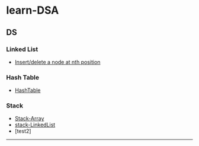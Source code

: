 # learn-DSA

## DS
### Linked List
* [Insert/delete a node at nth position](https://github.com/csk1116/learn-DS-ALGO/blob/main/linked-list-insert-delete.cpp)

### Hash Table
* [HashTable](https://github.com/csk1116/learn-DS-ALGO/blob/main/HashTables/HashTable.cpp)
  
### Stack
* [Stack-Array](Stack/Stack-ArrayBased.cpp)
* [stack-LinkedList](Stack/Stack-LinkedListBased.cpp)
* [test2]
---

